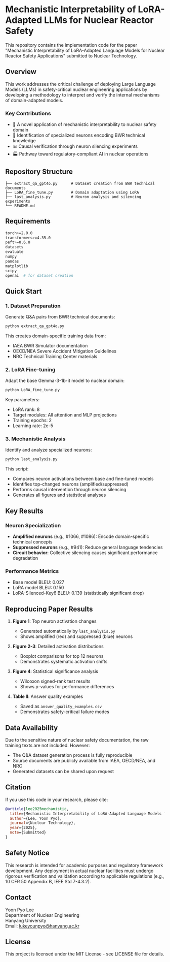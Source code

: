 # Mechanistic Interpretability of LoRA-Adapted LLMs for Nuclear Reactor Safety

This repository contains the implementation code for the paper "Mechanistic Interpretability of LoRA-Adapted Language Models for Nuclear Reactor Safety Applications" submitted to Nuclear Technology.

## Overview

This work addresses the critical challenge of deploying Large Language Models (LLMs) in safety-critical nuclear engineering applications by developing a methodology to interpret and verify the internal mechanisms of domain-adapted models.

### Key Contributions
- 🔬 A novel application of mechanistic interpretability to nuclear safety domain
- 🧠 Identification of specialized neurons encoding BWR technical knowledge
- 📊 Causal verification through neuron silencing experiments
- 🏭 Pathway toward regulatory-compliant AI in nuclear operations

## Repository Structure

```
├── extract_qa_gpt4o.py      # Dataset creation from BWR technical documents
├── LoRA_fine_tune.py        # Domain adaptation using LoRA
├── last_analysis.py         # Neuron analysis and silencing experiments
└── README.md
```

## Requirements

```bash
torch>=2.0.0
transformers>=4.35.0
peft>=0.6.0
datasets
evaluate
numpy
pandas
matplotlib
scipy
openai  # for dataset creation
```

## Quick Start

### 1. Dataset Preparation

Generate Q&A pairs from BWR technical documents:

```bash
python extract_qa_gpt4o.py
```

This creates domain-specific training data from:
- IAEA BWR Simulator documentation
- OECD/NEA Severe Accident Mitigation Guidelines
- NRC Technical Training Center materials

### 2. LoRA Fine-tuning

Adapt the base Gemma-3-1b-it model to nuclear domain:

```bash
python LoRA_fine_tune.py
```

Key parameters:
- LoRA rank: 8
- Target modules: All attention and MLP projections
- Training epochs: 2
- Learning rate: 2e-5

### 3. Mechanistic Analysis

Identify and analyze specialized neurons:

```bash
python last_analysis.py
```

This script:
- Compares neuron activations between base and fine-tuned models
- Identifies top-changed neurons (amplified/suppressed)
- Performs causal intervention through neuron silencing
- Generates all figures and statistical analyses

## Key Results

### Neuron Specialization
- **Amplified neurons** (e.g., #1066, #1086): Encode domain-specific technical concepts
- **Suppressed neurons** (e.g., #941): Reduce general language tendencies
- **Circuit behavior**: Collective silencing causes significant performance degradation

### Performance Metrics
- Base model BLEU: 0.027
- LoRA model BLEU: 0.150 
- LoRA-Silenced-Key6 BLEU: 0.139 (statistically significant drop)

## Reproducing Paper Results

1. **Figure 1**: Top neuron activation changes
   - Generated automatically by `last_analysis.py`
   - Shows amplified (red) and suppressed (blue) neurons

2. **Figure 2-3**: Detailed activation distributions
   - Boxplot comparisons for top 12 neurons
   - Demonstrates systematic activation shifts

3. **Figure 4**: Statistical significance analysis
   - Wilcoxon signed-rank test results
   - Shows p-values for performance differences

4. **Table II**: Answer quality examples
   - Saved as `answer_quality_examples.csv`
   - Demonstrates safety-critical failure modes

## Data Availability

Due to the sensitive nature of nuclear safety documentation, the raw training texts are not included. However:
- The Q&A dataset generation process is fully reproducible
- Source documents are publicly available from IAEA, OECD/NEA, and NRC
- Generated datasets can be shared upon request

## Citation

If you use this code in your research, please cite:

```bibtex
@article{lee2025mechanistic,
  title={Mechanistic Interpretability of LoRA-Adapted Language Models for Nuclear Reactor Safety Applications},
  author={Lee, Yoon Pyo},
  journal={Nuclear Technology},
  year={2025},
  note={Submitted}
}
```

## Safety Notice

This research is intended for academic purposes and regulatory framework development. Any deployment in actual nuclear facilities must undergo rigorous verification and validation according to applicable regulations (e.g., 10 CFR 50 Appendix B, IEEE Std 7-4.3.2).

## Contact

Yoon Pyo Lee  
Department of Nuclear Engineering  
Hanyang University  
Email: lukeyounpyo@hanyang.ac.kr

## License

This project is licensed under the MIT License - see LICENSE file for details.
